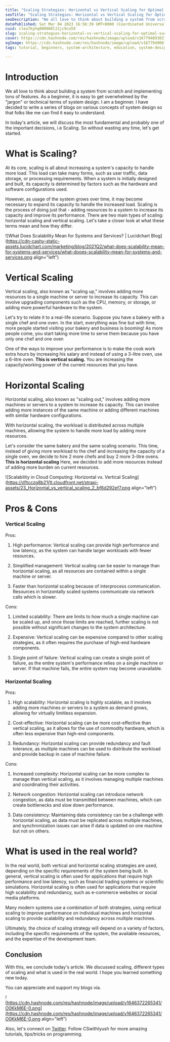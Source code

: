 ```yaml
---
title: "Scaling Strategies: Horizontal vs Vertical Scaling for Optimal Success"
seoTitle: "Scaling Strategies: Horizontal vs Vertical Scaling for Optimal Success"
seoDescription: "We all love to think about building a system from scratch and implementing tons of features. As a beginner, it is easy to get overwhelmed by the "jargon""
datePublished: Sat Mar 04 2023 16:58:39 GMT+0000 (Coordinated Universal Time)
cuid: cleu7kyhq000908l21jc9co59
slug: scaling-strategies-horizontal-vs-vertical-scaling-for-optimal-success
cover: https://cdn.hashnode.com/res/hashnode/image/upload/v1677948930370/2f461e90-2e84-4cf0-a3ce-b272f8c8ca84.png
ogImage: https://cdn.hashnode.com/res/hashnode/image/upload/v1677949067967/fa1e847f-5cb5-479f-ba85-8008582d44ca.png
tags: tutorial, beginners, system-architecture, education, system-design

---
```


# Introduction

We all love to think about building a system from scratch and implementing tons of features. As a beginner, it is easy to get overwhelmed by the "jargon" or technical terms of system design. I am a beginner. I have decided to write a series of blogs on various concepts of system design so that folks like me can find it easy to understand.

In today's article, we will discuss the most fundamental and probably one of the important decisions, i.e Scaling. So without wasting any time, let's get started.

# What is Scaling?

At its core, scaling is all about increasing a system's capacity to handle more load. This load can take many forms, such as user traffic, data storage, or processing requirements. When a system is initially designed and built, its capacity is determined by factors such as the hardware and software configurations used.

However, as usage of the system grows over time, it may become necessary to expand its capacity to handle the increased load. Scaling is the process of doing just that - adding resources to a system to increase its capacity and improve its performance. There are two main types of scaling: horizontal scaling and vertical scaling. Let's take a closer look at what these terms mean and how they differ.

![What Does Scalability Mean for Systems and Services? | Lucidchart Blog](https://cdn-cashy-static-assets.lucidchart.com/marketing/blog/2021Q2/what-does-scalability-mean-for-systems-and-services/what-dooes-scalability-mean-for-systems-and-services.png align="left")

# Vertical Scaling

Vertical scaling, also known as "scaling up," involves adding more resources to a single machine or server to increase its capacity. This can involve upgrading components such as the CPU, memory, or storage, or adding more powerful hardware to the system.

Let's try to relate it to a real-life scenario. Suppose you have a bakery with a single chef and one oven. In the start, everything was fine but with time, more people started visiting your bakery and business is booming! As more people come, you start taking more time to serve them because you have only one chef and one oven

One of the ways to improve your performance is to make the cook work extra hours by increasing his salary and instead of using a 3-litre oven, use a 6-litre oven. **This is vertical scaling.** You are increasing the capacity/working power of the current resources that you have.

# Horizontal Scaling

Horizontal scaling, also known as "scaling out," involves adding more machines or servers to a system to increase its capacity. This can involve adding more instances of the same machine or adding different machines with similar hardware configurations.

With horizontal scaling, the workload is distributed across multiple machines, allowing the system to handle more load by adding more resources.

Let's consider the same bakery and the same scaling scenario. This time, instead of giving more workload to the chef and increasing the capacity of a single oven, we decide to hire 2 more chefs and buy 2 more 3-litre ovens. **This is horizontal scaling** Here, we decided to add more resources instead of adding more burden on current resources.

![Scalability in Cloud Computing: Horizontal vs. Vertical Scaling](https://d1tcczg8b21j1t.cloudfront.net/strapi-assets/23_Horizontal_vs_vertical_scaling_2_bf6d292ef7.png align="left")

# Pros & Cons

### Vertical Scaling

Pros:

1. High performance: Vertical scaling can provide high performance and low latency, as the system can handle larger workloads with fewer resources.
    
2. Simplified management: Vertical scaling can be easier to manage than horizontal scaling, as all resources are contained within a single machine or server.
    
3. Faster than horizontal scaling because of interprocess communication. Resources in horizontally scaled systems communicate via network calls which is slower.
    

Cons:

1. Limited scalability: There are limits to how much a single machine can be scaled up, and once those limits are reached, further scaling is not possible without significant changes to the system architecture.
    
2. Expensive: Vertical scaling can be expensive compared to other scaling strategies, as it often requires the purchase of high-end hardware components.
    
3. Single point of failure: Vertical scaling can create a single point of failure, as the entire system's performance relies on a single machine or server. If that machine fails, the entire system may become unavailable.
    

### Horizontal Scaling

Pros:

1. High scalability: Horizontal scaling is highly scalable, as it involves adding more machines or servers to a system as demand grows, allowing for virtually limitless expansion.
    
2. Cost-effective: Horizontal scaling can be more cost-effective than vertical scaling, as it allows for the use of commodity hardware, which is often less expensive than high-end components.
    
3. Redundancy: Horizontal scaling can provide redundancy and fault tolerance, as multiple machines can be used to distribute the workload and provide backup in case of machine failure.
    

Cons:

1. Increased complexity: Horizontal scaling can be more complex to manage than vertical scaling, as it involves managing multiple machines and coordinating their activities.
    
2. Network congestion: Horizontal scaling can introduce network congestion, as data must be transmitted between machines, which can create bottlenecks and slow down performance.
    
3. Data consistency: Maintaining data consistency can be a challenge with horizontal scaling, as data must be replicated across multiple machines, and synchronization issues can arise if data is updated on one machine but not on others.
    

# What is used in the real world?

In the real world, both vertical and horizontal scaling strategies are used, depending on the specific requirements of the system being built. In general, vertical scaling is often used for applications that require high performance and low latency, such as financial trading systems or scientific simulations. Horizontal scaling is often used for applications that require high scalability and redundancy, such as e-commerce websites or social media platforms.

Many modern systems use a combination of both strategies, using vertical scaling to improve performance on individual machines and horizontal scaling to provide scalability and redundancy across multiple machines.

Ultimately, the choice of scaling strategy will depend on a variety of factors, including the specific requirements of the system, the available resources, and the expertise of the development team.

## Conclusion

With this, we conclude today's article. We discussed scaling, different types of scaling and what is used in the real world. I hope you learned something new today.

You can appreciate and support my blogs via.

![https://cdn.hashnode.com/res/hashnode/image/upload/v1646372265341/O0KkM6E-0.png](https://cdn.hashnode.com/res/hashnode/image/upload/v1646372265341/O0KkM6E-0.png align="left")

Also, let's connect on [Twitter](https://twitter.com/Iyush004). Follow CSwithIyush for more amazing tutorials, tips/tricks on programming.